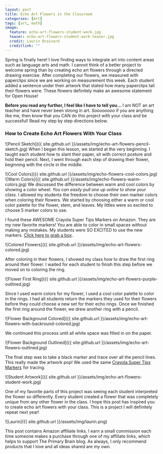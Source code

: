```yaml
---
layout: post
title: Echo Art Flowers in the Classroom
categories: [Art]
tags: [art, math]
image:
  feature: echo-art-flowers-student-work.jpg
  teaser: echo-art-flowers-student-work-teaser.jpg
  credit: Laurin Brainard
  creditlink: ""
---
```

Spring is finally here! I love finding ways to integrate art into content areas such as language arts and math. I cannot think of a better project to welcome spring than by creating echo art flowers through a directed drawing exercise. After completing our flowers, we measured with paperclips since we are working on measurement this week. Each student added a sentence under their artwork that stated how many paperclips tall their flowers were. These flowers definitely make an awesome statement for Open House!

**Before you read any further, I feel like I have to tell you...** I am NOT an art teacher and have never been strong in art. *Soooooooo* if you are anything like me, then know that you CAN do this project with your class and be successful! Read my step by step directions below. 

### How to Create Echo Art Flowers With Your Class

![Pencil Sketch]({{ site.github.url }}/assets/img/echo-art-flowers-pencil-sketch.jpg)
When I began this lesson, we started at the very beginning. I taught each student how to slant their paper, sit with correct posture and hold their pencil. Next, I went through each step of drawing their flower, beginning with the circle in the middle. 

![Cool Colors]({{ site.github.url }}/assets/img/echo-flowers-cool-colors.jpg)
![Warm Colors]({{ site.github.url }}/assets/img/echo-flowers-warm-colors.jpg)
We discussed the difference between warm and cool colors by showing a color wheel. *You can easily pull one up online to show your class.* I allowed my students the freedom to choose their own marker colors when coloring their flowers. We started by choosing either a warm or cool color palette for the flower, stem, and leaves. My littles were so excited to choose 5 marker colors to use. 

I found these AWESOME Crayola Super Tips Markers on Amazon. They are my new favorite markers! You are able to color in small spaces without making any mistakes. My students were SO EXCITED to use the new markers. <a target="_blank" href="https://www.amazon.com/gp/product/B01GTEB6OO/ref=as_li_tl?ie=UTF8&camp=1789&creative=9325&creativeASIN=B01GTEB6OO&linkCode=as2&tag=theprimarybra-20&linkId=ef816bd0c537173304830f754379c477">Click here to grab a box</a><img src="//ir-na.amazon-adsystem.com/e/ir?t=theprimarybra-20&l=am2&o=1&a=B01GTEB6OO" width="1" height="1" border="0" alt="" style="border:none !important; margin:0px !important;" />. 

![Colored Flowers]({{ site.github.url }}/assets/img/echo-art-flowers-colored.jpg)

After coloring in their flowers, I showed my class how to draw the first ring around their flower. I waited for each student to finish this step before we moved on to coloring the ring. 

![Flower First Ring]({{ site.github.url }}/assets/img/echo-art-flowers-purple-outlined.jpg)

Since I used warm colors for my flower, I used a cool color palette to color in the rings. I had all students return the markers they used for their flowers before they could choose a new set for their echo rings. Once we finished the first ring around the flower, we drew another ring with a pencil. 

![Flower Background Colored]({{ site.github.url }}/assets/img/echo-art-flowers-with-backround-colored.jpg)

We continued this process until all white space was filled in on the paper. 

![Flower Background Outlined]({{ site.github.url }}/assets/img/echo-art-flowers-outlined.jpg)

The final step was to take a black marker and trace over all the pencil lines. This really made the artwork pop! We used the same <a target="_blank" href="https://www.amazon.com/gp/product/B01GTEB6OO/ref=as_li_tl?ie=UTF8&camp=1789&creative=9325&creativeASIN=B01GTEB6OO&linkCode=as2&tag=theprimarybra-20&linkId=ef816bd0c537173304830f754379c477">Crayola Super Tips Markers</a><img src="//ir-na.amazon-adsystem.com/e/ir?t=theprimarybra-20&l=am2&o=1&a=B01GTEB6OO" width="1" height="1" border="0" alt="" style="border:none !important; margin:0px !important;" /> for tracing. 

![Student Artwork]({{ site.github.url }}/assets/img/echo-art-flowers-student-work.jpg)

One of my favorite parts of this project was seeing each student interpreted the flower so differently. Every student created a flower that was completely unique from any other flower in the class. I hope this post has inspired you to create echo art flowers with your class. This is a project I will definitely repeat next year!

![Laurin]({{ site.github.url }}/assets/img/laurin.png)

This post contains Amazon affiliate links. I earn a small commission each time someone makes a purchase through one of my affiliate links, which helps to support The Primary Brain blog. As always, I only recommend products that I love and all ideas shared are my own. 